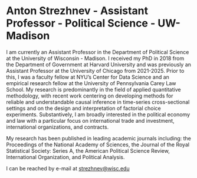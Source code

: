 # Anton Strezhnev - Assistant Professor - Political Science - UW-Madison

I am currently an Assistant Professor in the Department of Political Science at the University of Wisconsin - Madison. I received my PhD in 2018 from the Department of Government at Harvard University and was previously an Assistant Professor at the University of Chicago from 2021-2025. Prior to this, I was a faculty fellow at NYU’s Center for Data Science and an empirical research fellow at the University of Pennsylvania Carey Law School. My research is predominantly in the field of applied quantitative methodology, with recent work centering on developing methods for reliable and understandable causal inference in time-series cross-sectional settings and on the design and interpretation of factorial choice experiments. Substantively, I am broadly interested in the political economy and law with a particular focus on international trade and investment, international organizations, and contracts.

My research has been published in leading academic journals including: the Proceedings of the National Academy of Sciences, the Journal of the Royal Statistical Society: Series A, the American Political Science Review, International Organization, and Political Analysis.

I can be reached by e-mail at [strezhnev@wisc.edu](strezhnev@wisc.edu)

